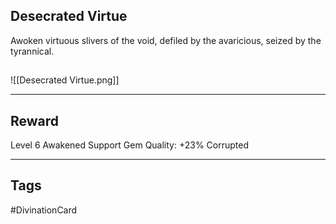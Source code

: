 ## Desecrated Virtue
Awoken virtuous slivers of the void,
defiled by the avaricious, 
seized by the tyrannical.
## 
![[Desecrated Virtue.png]]

---
## Reward
Level 6 Awakened Support Gem
Quality: +23%
Corrupted

---
## Tags
#DivinationCard